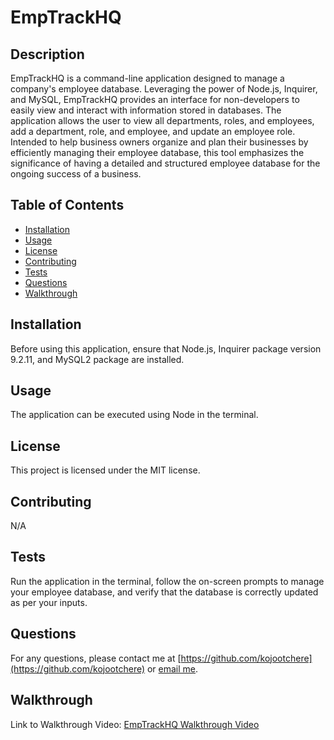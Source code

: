 # EmpTrackHQ

## Description

EmpTrackHQ is a command-line application designed to manage a company's employee database. Leveraging the power of Node.js, Inquirer, and MySQL, EmpTrackHQ provides an interface for non-developers to easily view and interact with information stored in databases. The application allows the user to view all departments, roles, and employees, add a department, role, and employee, and update an employee role. Intended to help business owners organize and plan their businesses by efficiently managing their employee database, this tool emphasizes the significance of having a detailed and structured employee database for the ongoing success of a business.

## Table of Contents
- [Installation](#installation)
- [Usage](#usage)
- [License](#license)
- [Contributing](#contributing)
- [Tests](#tests)
- [Questions](#questions)
- [Walkthrough](#walkthrough)

## Installation
Before using this application, ensure that Node.js, Inquirer package version 9.2.11, and MySQL2 package are installed.

## Usage
The application can be executed using Node in the terminal.

## License
This project is licensed under the MIT license.

## Contributing
N/A

## Tests
Run the application in the terminal, follow the on-screen prompts to manage your employee database, and verify that the database is correctly updated as per your inputs.

## Questions
For any questions, please contact me at [https://github.com/kojootchere](https://github.com/kojootchere) or [email me](mailto:kojootchere@gmail.com).

## Walkthrough

Link to Walkthrough Video: [EmpTrackHQ Walkthrough Video](https://drive.google.com/file/d/1PeRGIUmAV-7IFu7av-EAxMRmgihzP1lp/view?usp=share_link)